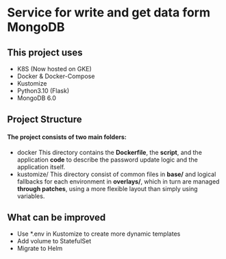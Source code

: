 # Service for write and get data form MongoDB
## This project uses
- K8S (Now hosted on GKE)
- Docker & Docker-Compose
- Kustomize
- Python3.10 (Flask)
- MongoDB 6.0

## Project Structure
#### The project consists of two main folders:
- docker
This directory contains the **Dockerfile**, the **script**, and the application **code** to describe the password update logic and the application itself.
- kustomize/
This directory consist of common files in **base/** and logical fallbacks for each environment in **overlays/**, which in turn are managed **through patches**, using a more flexible layout than simply using variables.

## What can be improved
- Use *.env in Kustomize to create more dynamic templates
- Add volume to StatefulSet
- Migrate to Helm
